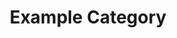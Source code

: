 ---
title: Example Category
description: A description of this category
image:

# Badge style
style:
    background: "#FF0000"
    color: "#fff"
---